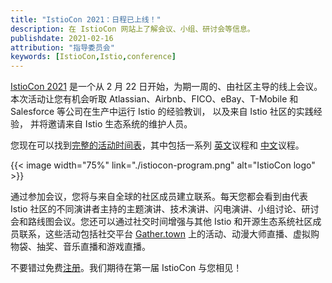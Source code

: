 ```yaml
---
title: "IstioCon 2021：日程已上线！"
description: 在 IstioCon 网站上了解会议、小组、研讨会等信息。
publishdate: 2021-02-16
attribution: "指导委员会"
keywords: [IstioCon,Istio,conference]
---
```


[IstioCon 2021](https://events.istio.io/istiocon-2021/) 是一个从 2 月 22 日开始，为期一周的、由社区主导的线上会议。本次活动让您有机会听取 Atlassian、Airbnb、FICO、eBay、T-Mobile 和 Salesforce 等公司在生产中运行 Istio 的经验教训，
以及来自 Istio 社区的实践经验，
并将邀请来自 Istio 生态系统的维护人员。

您现在可以找到[完整的活动时间表](https://events.istio.io/istiocon-2021/schedule/)，其中包括一系列
[英文](https://events.istio.io/istiocon-2021/schedule/english/)议程和
[中文](https://events.istio.io/istiocon-2021/schedule/chinese/)议程。

{{< image width="75%"
    link="./istiocon-program.png"
    alt="IstioCon logo"
    >}}

通过参加会议，您将与来自全球的社区成员建立联系。每天您都会看到由代表 Istio 社区的不同演讲者主持的主题演讲、技术演讲、闪电演讲、小组讨论、研讨会和路线图会议。您还可以通过社交时间增强与其他 Istio 和开源生态系统社区成员联系，这些活动包括社交平台 [Gather.town](https://events.istio.io/istiocon-2021/networking/) 上的活动、动漫大师直播、虚拟购物袋、抽奖、音乐直播和游戏直播。

不要错过免费[注册](https://events.istio.io/istiocon-2021/)。我们期待在第一届 IstioCon 与您相见！
